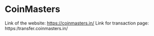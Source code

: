 # CoinMasters

Link of the website: https://coinmasters.in/
Link for transaction page: https:/transfer.coinmasters.in/
